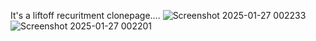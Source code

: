 It's a liftoff recuritment clonepage....
![Screenshot 2025-01-27 002233](https://github.com/user-attachments/assets/0f7b44dc-fc8b-4f6b-a0f4-f135c37991a5)
![Screenshot 2025-01-27 002201](https://github.com/user-attachments/assets/d1bbf85d-2690-4e6a-a1db-a578d3cde4f8)
